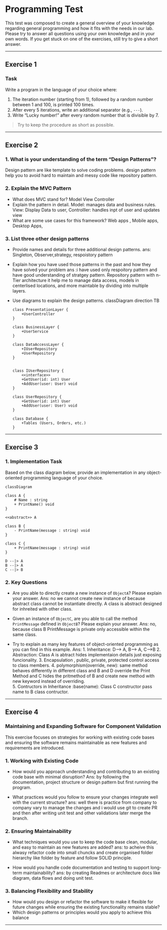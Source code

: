 # Programming Test

This test was composed to create a general overview of your knowledge regarding general programming and how it fits with the needs in our lab. Please try to answer all questions using your own knowledge and in your own words. If you get stuck on one of the exercises, still try to give a short answer.

---

## Exercise 1

### Task

Write a program in the language of your choice where:

1. The iteration number (starting from 1), followed by a random number between 1 and 100, is printed 100 times.
2. After every 5 iterations, write an additional separator (e.g., `---`).
3. Write “Lucky number!” after every random number that is divisible by 7.

> Try to keep the procedure as short as possible.

---

## Exercise 2

### 1. **What is your understanding of the term “Design Patterns”?**

Design pattern are like template to solve coding problems. design pattern help you to avoid hard to maintain and messy code like repository pattern.

### 2. **Explain the MVC Pattern**

- What does MVC stand for? Model View Controller
- Explain the pattern in detail. Model: manages data and business rules. View: Display Data to user, Controlller: handles inpt of user and updates view
- What are some use cases for this framework? Web apps , Mobile apps, Desktop Apps,

### 3. **List three other design patterns**

- Provide names and details for three additional design patterns.
  ans: Singleton, Observer,strategy, respoistory pattern
- Explain how you have used those patterns in the past and how they have solved your problem
  ans :i have used only respoitory pattern and have good understanding of stratgey pattern. Repository pattern with n-Tier architecture it help me to manage data access, models in centerlised locations, and more maintable by dividing into multiple layers.

- Use diagrams to explain the design patterns.
  classDiagram
  direction TB

      class PresentationLayer {
          +UserController
      }

      class BusinessLayer {
          +UserService
      }

      class DataAccessLayer {
          +IUserRepository
          +UserRepository
      }


      class IUserRepository {
          <<interface>>
          +GetUser(id: int) User
          +AddUser(user: User) void
      }

      class UserRepository {
          +GetUser(id: int) User
          +AddUser(user: User) void
      }

      class Database {
          +Tables (Users, Orders, etc.)
      }

---

## Exercise 3

### 1. **Implementation Task**

Based on the class diagram below, provide an implementation in any object-oriented programming language of your choice.

```mermaid
classDiagram

class A {
	# Name : string
	+ PrintName() void
}

<<abstract>> A

class B {
	- PrintName(message : string) void
}

class C {
	+ PrintName(message : string) void
}

D --|> A
B --|> A
C --|> B
```

### 2. **Key Questions**

- Are you able to directly create a new instance of `ObjectA`? Please explain your answer.
  Ans: no we cannot create new instance of because abstract class cannot be instantiate directly. A class is abstract designed for inhreited with other class.

- Given an instance of `ObjectC`, are you able to call the method `PrintMessage` defined in `ObjectB`? Please explain your answer.
  Ans: no, because class B PrintMessage is private only accessible within the same class.

- Try to explain as many key features of object-oriented programming as you can find in this example.
  Ans: 1. Inheritance: D--> A, B--> A, C-->B 2. Abstraction: Class A is abtract hides implementaion details just exposing funcionality. 3. Encapsulation , public, private, protected control access to class members. 4. polymorphism(override, new): same method behaves differently in different class and B and D override the Print Method and C hides the pritmethod of B and create new method with new keyword instead of overriding.  
   5. Contructors in Inheritance :base(name): Class C constructor pass name to B class contructor.

---

## Exercise 4

### Maintaining and Expanding Software for Component Validation

This exercise focuses on strategies for working with existing code bases and ensuring the software remains maintainable as new features and requirements are introduced.

### 1. **Working with Existing Code**

- How would you approach understanding and contributing to an existing code base with minimal disruption?
  Ans: by following the documentation, project structure or design pattern but first running the program.

- What practices would you follow to ensure your changes integrate well with the current structure?
  ans: well there is practice from company to company vary to manage the changes and i would use git to create PR and then after writing unit test and other validations later merge the branch.

### 2. **Ensuring Maintainability**

- What techniques would you use to keep the code base clean, modular, and easy to maintain as new features are added?
  ans: to acheive this alwasy refactor code into small chuncks and create organised folder hierarchy like folder by feature and follow SOLID principle.

- How would you handle code documentation and testing to support long-term maintainability?
  ans: by creating Readmes or architecture docs like diagram, data flows and doing unit test.

### 3. **Balancing Flexibility and Stability**

- How would you design or refactor the software to make it flexible for future changes while ensuring the existing functionality remains stable?
- Which design patterns or principles would you apply to achieve this balance

---
